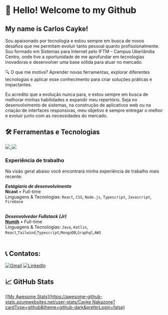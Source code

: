 # 👋 Hello! Welcome to my Github
## My name is Carlos Cayke!

  Sou apaixonado por tecnologia e estou sempre em busca de novos desafios que me permitam evoluir tanto pessoal quanto profissionalmente. Sou formado em Sistemas para Internet pelo IFTM – Campus Uberlândia Centro, onde tive a oportunidade de me aprofundar em tecnologias inovadoras e desenvolver uma base sólida para atuar no mercado.

🔍 O que me motiva? Aprender novas ferramentas, explorar diferentes tecnologias e aplicar esse conhecimento para criar soluções práticas e impactantes.

  Eu acredito que a evolução nunca para, e estou sempre em busca de melhorar minhas habilidades e expandir meu repertório. Seja no desenvolvimento de sistemas, na construção de aplicativos web ou na criação de interfaces responsivas, meu objetivo é sempre entregar o melhor e evoluir junto com as necessidades do mercado.

## 🛠 Ferramentas e Tecnologias
<div align="start">
  <a href="https://skillicons.dev">
    <img src="https://skillicons.dev/icons?i=java,kotlin,spring,aws,nodejs,css,ts,js,tailwind&theme=light" />
  </a>
  <a href="https://skillicons.dev">
    <img src="https://skillicons.dev/icons?i=docker,graphql,postman,neovim,firebase,mongodb,mysql,git,figma&theme=light" />
  </a>
</div>


### Experiência de trabalho

Na visão geral abaixo você encontrará minha experiência de trabalho mais recente:

***Estágiario de desenvolvimento*** \
**Ncast** • Full-time \
Linguagens & Tecnologias: `React`, `CSS`, `Node.js`, `Typescript`, `Javascript`, `Firebase`\
<br/>

***Desenvolvedor Fullstack (Jr)*** \
[**Numih**](https://www.linkedin.com/company/numih/?originalSubdomain=br) • Full-time \
Linguagens & Tecnologias: `Java`, `Kotlin`, `React`,`Tailwind`,`Typescript`,`MongoDB`,`Graphql`,`AWS`\
<br/>

## 📞 Contatos:

<div>
    <a href="mailto:carloscaykebn@gmail.com"><img src="https://img.shields.io/badge/Gmail-D14836?style=for-the-badge&logo=gmail&logoColor=white" target="_blank" alt="Gmail"></a>
    <a href="https://www.linkedin.com/in/carloscaykebn/" target="_blank"><img src="https://img.shields.io/badge/-LinkedIn-%230077B5?style=for-the-badge&logo=linkedin&logoColor=white" alt="LinkedIn"></a>   
</div>


## 📈 GitHub Stats

[![My Awesome Stats](https://awesome-github-stats.azurewebsites.net/user-stats/Cayke Nakazone?cardType=github&theme=github-dark&preferLogin=false)](https://git.io/awesome-stats-card)
